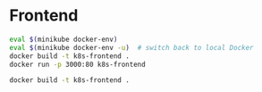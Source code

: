 # Frontend 

```bash
eval $(minikube docker-env)
eval $(minikube docker-env -u)  # switch back to local Docker
docker build -t k8s-frontend .
docker run -p 3000:80 k8s-frontend

```

```bash
docker build -t k8s-frontend .
```
